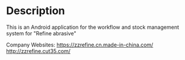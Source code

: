 # Description

This is an Android application for the workflow and stock management system for "Refine abrasive"

Company Websites:
https://zzrefine.cn.made-in-china.com/
http://zzrefine.cut35.com/
